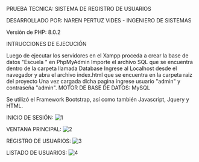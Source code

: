 PRUEBA TECNICA: SISTEMA DE REGISTRO DE USUARIOS

DESARROLLADO POR: NAREN PERTUZ VIDES - INGENIERO DE SISTEMAS

Versión de PHP: 8.0.2

INTRUCCIONES DE EJECUCIÓN

Luego de ejecutar los servidores en el Xampp proceda a crear la base de datos "Escuela " en PhpMyAdmin
Importe el archivo SQL que se encuentra dentro de la carpeta llamada Database
Ingrese al Localhost desde el navegador y abra el archivo index.html que se encuentra en la carpeta raiz del proyecto
Una vez cargada dicha pagina ingrese usuario "admin" y contraseña "admin".
MOTOR DE BASE DE DATOS: MySQL

Se utilizó el Framework Bootstrap, así como también Javascript, Jquery y HTML.


INICIO DE SESIÓN:
![1](https://user-images.githubusercontent.com/80562232/125539281-8666b31f-b512-4793-9f73-ad100ccd384a.jpg)


VENTANA PRINCIPAL:
![2](https://user-images.githubusercontent.com/80562232/125539312-f36b628c-c5d5-465b-9bf9-a9d2a7b925d2.jpg)


REGISTRO DE USUARIOS:
![3](https://user-images.githubusercontent.com/80562232/125539342-703ef785-821d-4d35-9e40-5a10bbfc8f16.jpg)


LISTADO DE USUARIOS:
![4](https://user-images.githubusercontent.com/80562232/125539360-138bd72e-2ef4-4e4d-84c3-41a23b5ca37f.jpg)


